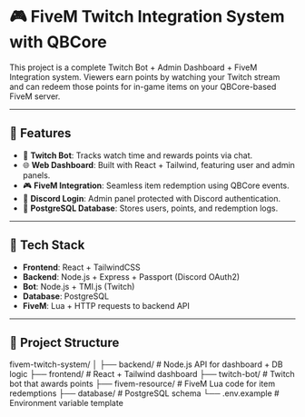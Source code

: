 # 🎮 FiveM Twitch Integration System with QBCore

This project is a complete Twitch Bot + Admin Dashboard + FiveM Integration system. Viewers earn points by watching your Twitch stream and can redeem those points for in-game items on your QBCore-based FiveM server.

---

## 🌟 Features

- 🎥 **Twitch Bot**: Tracks watch time and rewards points via chat.
- 🌐 **Web Dashboard**: Built with React + Tailwind, featuring user and admin panels.
- 🎮 **FiveM Integration**: Seamless item redemption using QBCore events.
- 💬 **Discord Login**: Admin panel protected with Discord authentication.
- 💾 **PostgreSQL Database**: Stores users, points, and redemption logs.

---

## 🚀 Tech Stack

- **Frontend**: React + TailwindCSS
- **Backend**: Node.js + Express + Passport (Discord OAuth2)
- **Bot**: Node.js + TMI.js (Twitch)
- **Database**: PostgreSQL
- **FiveM**: Lua + HTTP requests to backend API

---

## 📂 Project Structure

fivem-twitch-system/ │ ├── backend/ # Node.js API for dashboard + DB logic ├── frontend/ # React + Tailwind dashboard ├── twitch-bot/ # Twitch bot that awards points ├── fivem-resource/ # FiveM Lua code for item redemptions ├── database/ # PostgreSQL schema └── .env.example # Environment variable template


